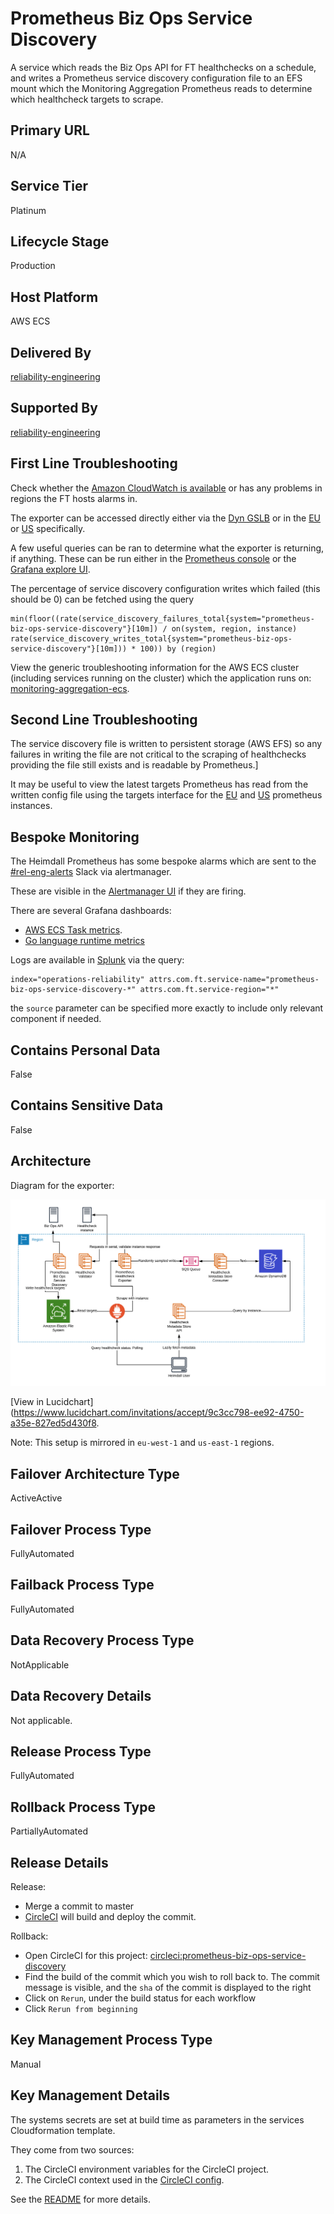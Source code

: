 <!--
    Written in the format prescribed by https://github.com/Financial-Times/runbook.md.
    Any future edits should abide by this format.
-->

# Prometheus Biz Ops Service Discovery

A service which reads the Biz Ops API for FT healthchecks on a schedule, and writes a Prometheus service discovery configuration file to an EFS mount which the Monitoring Aggregation Prometheus reads to determine which healthcheck targets to scrape.

## Primary URL

N/A

## Service Tier

Platinum

## Lifecycle Stage

Production

## Host Platform

AWS ECS

## Delivered By

[reliability-engineering](https://biz-ops.in.ft.com/Team/reliability-engineering)

## Supported By

[reliability-engineering](https://biz-ops.in.ft.com/Team/reliability-engineering)

## First Line Troubleshooting

Check whether the [Amazon CloudWatch is available](https://status.aws.amazon.com/) or has any problems in regions the FT hosts alarms in.

The exporter can be accessed directly either via the [Dyn GSLB](https://prometheus-biz-ops-service-discovery.in.ft.com) or in the [EU](https://prometheus-biz-ops-service-discovery-eu-west-1.in.ft.com) or [US](https://prometheus-biz-ops-service-discovery-us-east-1.in.ft.com) specifically.

A few useful queries can be ran to determine what the exporter is returning, if anything. These can be run either in the [Prometheus console](http://prometheus.in.ft.com/) or the [Grafana explore UI](https://grafana.ft.com/explore?left=%5B%22now-6h%22,%22now%22,%22Operations%20%26%20Reliability%20Prometheus%22,%7B%7D,%7B%22ui%22:%5Btrue,true,true,%22none%22%5D%7D%5D).

The percentage of service discovery configuration writes which failed (this should be 0) can be fetched using the query

```promql
min(floor((rate(service_discovery_failures_total{system="prometheus-biz-ops-service-discovery"}[10m]) / on(system, region, instance) rate(service_discovery_writes_total{system="prometheus-biz-ops-service-discovery"}[10m])) * 100)) by (region)
```

View the generic troubleshooting information for the AWS ECS cluster (including services running on the cluster) which the application runs on: [monitoring-aggregation-ecs](https://github.com/Financial-Times/monitoring-aggregation-ecs/blob/master/documentation/RUNBOOK.md).

## Second Line Troubleshooting

The service discovery file is written to persistent storage (AWS EFS) so any failures in writing the file are not critical to the scraping of healthchecks providing the file still exists and is readable by Prometheus.]

It may be useful to view the latest targets Prometheus has read from the written config file using the targets interface for the [EU](https://prometheus-eu-west-1.in.ft.com/targets#job-health_check) and [US](https://prometheus-us-east-1.in.ft.com/targets#job-health_check) prometheus instances.

## Bespoke Monitoring

The Heimdall Prometheus has some bespoke alarms which are sent to the [#rel-eng-alerts](https://financialtimes.slack.com/messages/C8QL0GY9J) Slack via alertmanager.

These are visible in the [Alertmanager UI](https://alertmanager.in.ft.com/) if they are firing.

There are several Grafana dashboards:

-   [AWS ECS Task metrics](http://grafana.ft.com/d/YCsaeAFiz/aws-ecs-operations-and-reliability?orgId=1&var-region=eu-west-1&var-cluster=mon-agg-ecs&var-service=mon-agg-ecs-service-prometheus-biz-ops-service-discovery-Service-6YOWGDI4X619).
-   [Go language runtime metrics](http://grafana.ft.com/d/c0mUzOcmz/go-processes?orgId=1&var-system=prometheus-biz-ops-service-discovery&var-cluster_name=All&var-container=prometheus-biz-ops-service-discovery-service&var-task_revision=All&var-instance=All&var-interval=10m)

Logs are available in [Splunk](https://financialtimes.splunkcloud.com/en-GB/app/search/search?q=search%20index%3D%22operations-reliability%22%20%09attrs.com.ft.service-name%3D%22prometheus-biz-ops-service-discovery-*%22%20attrs.com.ft.service-region%3D%22*%22&display.page.search.mode=verbose&dispatch.sample_ratio=1&earliest=-1d&latest=now) via the query:

```splunk
index="operations-reliability" attrs.com.ft.service-name="prometheus-biz-ops-service-discovery-*" attrs.com.ft.service-region="*"
```

the `source` parameter can be specified more exactly to include only relevant component if needed.

## Contains Personal Data

False

## Contains Sensitive Data

False

## Architecture

Diagram for the exporter:

![prometheus-biz-ops-service-discovery-architecture-diagram](./architecture/prometheus-biz-ops-service-discovery-architecture.png)

[View in Lucidchart](https://www.lucidchart.com/invitations/accept/9c3cc798-ee92-4750-a35e-827ed5d430f8.

Note: This setup is mirrored in `eu-west-1` and `us-east-1` regions.

## Failover Architecture Type

ActiveActive

## Failover Process Type

FullyAutomated

## Failback Process Type

FullyAutomated

## Data Recovery Process Type

NotApplicable

## Data Recovery Details

Not applicable.

## Release Process Type

FullyAutomated

## Rollback Process Type

PartiallyAutomated

## Release Details

Release:

-   Merge a commit to master
-   [CircleCI](https://circleci.com/gh/Financial-Times/workflows/prometheus-biz-ops-service-discovery) will build and deploy the commit.

Rollback:

-   Open CircleCI for this project: [circleci:prometheus-biz-ops-service-discovery](https://circleci.com/gh/Financial-Times/workflows/prometheus-biz-ops-service-discovery)
-   Find the build of the commit which you wish to roll back to. The commit message is visible, and the `sha` of the commit is displayed to the right
-   Click on `Rerun`, under the build status for each workflow
-   Click `Rerun from beginning`

## Key Management Process Type

Manual

## Key Management Details

The systems secrets are set at build time as parameters in the services Cloudformation template.

They come from two sources:

1. The CircleCI environment variables for the CircleCI project.
2. The CircleCI context used in the [CircleCI config](./circleci/config.yml).

See the [README](./README.md) for more details.
